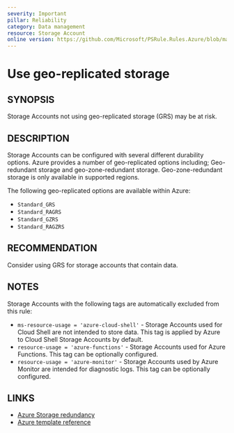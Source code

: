```yaml
---
severity: Important
pillar: Reliability
category: Data management
resource: Storage Account
online version: https://github.com/Microsoft/PSRule.Rules.Azure/blob/main/docs/rules/en/Azure.Storage.UseReplication.md
---
```


# Use geo-replicated storage

## SYNOPSIS

Storage Accounts not using geo-replicated storage (GRS) may be at risk.

## DESCRIPTION

Storage Accounts can be configured with several different durability options.
Azure provides a number of geo-replicated options including;
Geo-redundant storage and geo-zone-redundant storage.
Geo-zone-redundant storage is only available in supported regions.

The following geo-replicated options are available within Azure:

- `Standard_GRS`
- `Standard_RAGRS`
- `Standard_GZRS`
- `Standard_RAGZRS`

## RECOMMENDATION

Consider using GRS for storage accounts that contain data.

## NOTES

Storage Accounts with the following tags are automatically excluded from this rule:

- `ms-resource-usage = 'azure-cloud-shell'` - Storage Accounts used for Cloud Shell are not intended to store data.
This tag is applied by Azure to Cloud Shell Storage Accounts by default.
- `resource-usage = 'azure-functions'` - Storage Accounts used for Azure Functions.
This tag can be optionally configured.
- `resource-usage = 'azure-monitor'` - Storage Accounts used by Azure Monitor are intended for diagnostic logs.
This tag can be optionally configured.

## LINKS

- [Azure Storage redundancy](https://docs.microsoft.com/azure/storage/common/storage-redundancy)
- [Azure template reference](https://docs.microsoft.com/azure/templates/microsoft.storage/storageaccounts)
